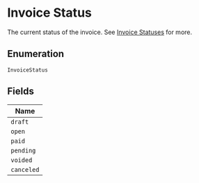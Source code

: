 
# Invoice Status

The current status of the invoice. See [Invoice Statuses](https://chargify.zendesk.com/hc/en-us/articles/4407737494171#line-item-breakdowns) for more.

## Enumeration

`InvoiceStatus`

## Fields

| Name |
|  --- |
| `draft` |
| `open` |
| `paid` |
| `pending` |
| `voided` |
| `canceled` |

